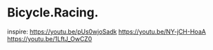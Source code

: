 # Bicycle.Racing.
inspire: https://youtu.be/pUs0wjoSadk https://youtu.be/NY-jCH-HoaA https://youtu.be/1LftJ_OwCZ0

